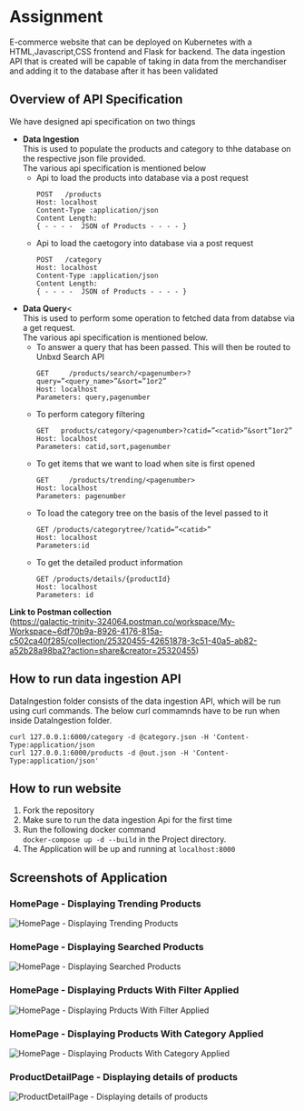 # Assignment
E-commerce website that can be deployed on Kubernetes with a HTML,Javascript,CSS frontend and Flask for backend. 
The data ingestion API that is created will be capable of taking in data from the merchandiser and adding it to the 
database after it has been validated


## Overview of API Specification 
We have designed api specification on two things
- **Data Ingestion**<br>
   This is used to populate the products and category to thhe database on the respective json file provided.<br>
   The various api specification is mentioned below
   - Api to load the products into database via a post request
     ```
     POST   /products
     Host: localhost
     Content-Type :application/json
     Content Length: 
     { - - - -  JSON of Products - - - - }
     ```
   - Api to load the caetogory into database via a post request
      ```
      POST   /category
      Host: localhost
      Content-Type :application/json
      Content Length: 
      { - - - -  JSON of Products - - - - }
      ```
- **Data Query**<<br>
   This is used to perform some operation to fetched data from databse via a get request.<br>
   The various api specification is mentioned below.
   - To answer a query that has been passed. This will then be routed to Unbxd Search API
      ```
      GET     /products/search/<pagenumber>?query=”<query_name>”&sort=”1or2”
      Host: localhost
      Parameters: query,pagenumber
      ```
   - To perform category filtering
      ```
      GET   products/category/<pagenumber>?catid=”<catid>”&sort”1or2”
      Host: localhost
      Parameters: catid,sort,pagenumber
      ```
    - To get items that we want to load when site is first opened
      ```
      GET     /products/trending/<pagenumber>
      Host: localhost
      Parameters: pagenumber
      ```
    - To load the category tree on the basis of the level passed to it 
       ```
       GET /products/categorytree/?catid=”<catid>”
       Host: localhost
       Parameters:id
       ```
    - To get the detailed product information
        ```
        GET /products/details/{productId}
        Host: localhost
        Parameters: id
        ```
**Link to Postman collection** <br>
(https://galactic-trinity-324064.postman.co/workspace/My-Workspace~6df70b9a-8926-4176-815a-c502ca40f285/collection/25320455-42651878-3c51-40a5-ab82-a52b28a98ba2?action=share&creator=25320455)



## How to run data ingestion API
DataIngestion folder consists of the data ingestion API, which will be run using curl commands. The below curl commamnds have to be run when inside DataIngestion folder. 

  ```curl 127.0.0.1:6000/category -d @category.json -H 'Content-Type:application/json```<br>
  ```curl 127.0.0.1:6000/products -d @out.json -H 'Content-Type:application/json'```


## How to run website
1. Fork the repository
2. Make sure to run the data ingestion Api for the first time 
3. Run the following docker command <br> `docker-compose up -d --build` in the Project directory.
4. The Application will be up and running at `localhost:8000`



## Screenshots of Application

### HomePage - Displaying Trending Products
![HomePage - Displaying Trending Products](Project/Documentation/ProductPageTrending.png)

### HomePage - Displaying Searched Products
![HomePage - Displaying Searched Products](Project/Documentation/ProductPageSearch.png)

### HomePage - Displaying Prducts With Filter Applied
![HomePage - Displaying Prducts With Filter Applied](Project/Documentation/ProductPageWithFilterApplied.png)

### HomePage - Displaying Products With Category Applied
![HomePage - Displaying Products With Category Applied](Project/Documentation/ProductPageCategory.png)

### ProductDetailPage - Displaying details of products
![ProductDetailPage - Displaying details of products](Project/Documentation/ProductDetailPage.png)
